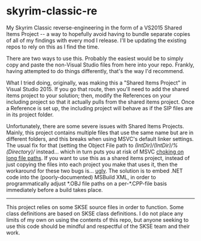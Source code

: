 # skyrim-classic-re
My Skyrim Classic reverse-engineering in the form of a VS2015 Shared Items Project -- a way to hopefully avoid having to bundle separate copies of all of my findings with every mod I release. I'll be updating the existing repos to rely on this as I find the time.

There are two ways to use this. Probably the easiest would be to simply copy and paste the non-Visual Studio files from here into your repo. Frankly, having attempted to do things differently, that's the way I'd recommend.

What I tried doing, originally, was making this a "Shared Items Project" in Visual Studio 2015. If you go that route, then you'll need to add the shared items project to your solution; then, modify the References on your including project so that it actually pulls from the shared items project. Once a Reference is set up, the including project will behave as if the SIP files are in its project folder.

Unfortunately, there are some severe issues with Shared Items Projects. Mainly, this project contains multiple files that use the same name but are in different folders, and this breaks when using MSVC's default linker settings. The usual fix for that (setting the Object File path to *$(IntDir)/%(RelativeDir)/*) breaks specifically because this is a Shared Items Project; an invalid path gets constructed and the linker chokes on it. An alternative is to use *$(IntDir)/%(Directory)/* instead... which in turn puts you at risk of MSVC [choking on long file paths](https://stackoverflow.com/questions/49603759/msb6003-the-specified-task-executable-cl-exe-could-not-be-run). If you want to use this as a shared items project, instead of just copying the files into each project you make that uses it, then the workaround for these two bugs is... [ugly](https://github.com/DavidJCobb/skyrim-classic-fixes/blame/fba686f955d0bc8ec08a443233e936e6ced99e1c/plugin/CobbBugFixes/CobbBugFixes.vcxproj). The solution is to embed .NET code into the (poorly-documented) MSBuild XML, in order to programmatically adjust \*.OBJ file paths on a per-\*.CPP-file basis immediately before a build takes place.

----

This project relies on some SKSE source files in order to function. Some class definitions are based on SKSE class definitions. I do not place any limits of my own on using the contents of this repo, but anyone seeking to use this code should be mindful and respectful of the SKSE team and their work.
